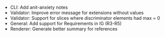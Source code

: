 * CLI: Add anit-anxiety notes 
* Validator: Improve error message for extensions without values
* Validator: Support for slices where discriminator elements had max = 0
* General: Add support for Requirements in IG (R3-R5)
* Renderer: Generate better summary for references
